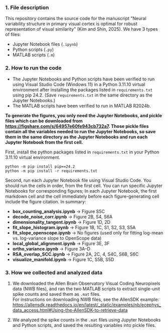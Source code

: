### 1. File description

This repository contains the source code for the manuscript "Neural variability structure in primary visual cortex is optimal for robust representation of visual similarity" (Kim and Shin, 2025). We have 3 types of files:

- Jupyter Notebook files (`.ipynb`)  
- Python scripts (`.py`)  
- MATLAB scripts (`.m`)  

### 2. How to run the code
- The Jupyter Notebooks and Python scripts have been verified to run using Visual Studio Code (Windows 11) in a Python 3.11.10 virtual environment after installing the packages listed in `requirements.txt` using pip 24.2. (Save `requirements.txt` in the same directory as the Jupyter Notebooks.)
- The MATLAB scripts have been verified to run in MATLAB R2024b.

**To generate the figures, you only need the Jupyter Notebooks, and pickle files which can be downloaded from https://figshare.com/s/64957e60fe943cb732a7. Those pickle files contain all the variables needed to run the Jupyter Notebooks, so save them in the same directory as the Jupyter Notebooks and run each Jupyter Notebook from the first cell.**

First, install the python packages listed in `requirements.txt` in your Python 3.11.10 virtual environment.
```
python -m pip install pip==24.2
python -m pip install -r requirements.txt
```

Second, run each Jupyter Notebook file using Visual Studio Code. You should run the cells in order, from the first cell. You can run specific Jupyter Notebooks for corresponding figures; In each Jupyter Notebook, the first markdown cell and the cell immediately before each figure-generating cell include the figure citation. In summary:

- **box_counting_analysis.ipynb** → Figure S5C  
- **decode_noise_corr.ipynb** → Figure 2B, S4, S6A  
- **dimensionality_tangent.ipynb** → Figure 1D, 2D  
- **fit_slope_histogram.ipynb** → Figure 1B, 1C, S1, S2, S3, S5A  
- **fit_slope_openscope.ipynb** → No figures (used only for fitting log-mean vs. log-variance slope to OpenScope data)  
- **local_global_alignment.ipynb** → Figure 3E, 3F  
- **ortho_variance.ipynb** → Figure 3A–D  
- **RSA_overlap_SCC.ipynb** → Figure 2A, 2C, 4, S4C, S6B, S6C  
- **visualize_manifold.ipynb** → Figure 1C, S5B, S5D  

### 3. How we collected and analyzed data

1. We downloaded the Allen Brain Observatory Visual Coding Neuropixels data (NWB files), and ran the two MATLAB scripts to extract single-unit spike counts and saved them as `.mat` files.  
   For instructions on downloading NWB files, see the AllenSDK example:  
   https://allensdk.readthedocs.io/en/latest/_static/examples/nb/ecephys_data_access.html#Using-the-AllenSDK-to-retrieve-data

2. We analyzed the spike counts in the `.mat` files using Jupyter Notebooks and Python scripts, and saved the resulting variables into pickle files.
